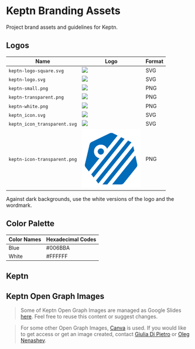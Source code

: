 # Keptn Branding Assets

Project brand assets and guidelines for Keptn.

## Logos

| Name                         | Logo                                                       | Format |
| ---------------------------- | ---------------------------------------------------------- | ------ |
| `keptn-logo-square.svg`      | <img src="./logos/keptn-logo-square.svg" width="160">      | SVG    |
| `keptn-logo.svg`             | <img src="./logos/keptn-logo.svg" width="160">             | SVG    |
| `keptn-small.png`            | <img src="./logos/keptn-small.png" width="160">            | PNG    |
| `keptn-transparent.png`      | <img src="./logos/keptn-transparent.png" width="160">      | PNG    |
| `keptn-white.png`            | <img src="./logos/keptn-white.png" width="160">            | PNG    |
| `keptn_icon.svg`             | <img src="./logos/keptn_icon.svg" width="160">             | SVG    |
| `keptn_icon_transparent.svg` | <img src="./logos/keptn_icon_transparent.svg" width="160"> | SVG    |
| `keptn-icon-transparent.png` | <img src="./logos/keptn-icon-transparent.png" width="160"> | PNG    |


Against dark backgrounds, use the white versions of the logo and the wordmark.

## Color Palette

| Color Names | Hexadecimal Codes |
| ----------- | ----------------- |
| Blue        | #006BBA           |
| White       | #FFFFFF           |

## Keptn

## Keptn Open Graph Images

> Some of Keptn Open Graph Images are managed as Google Slides [here](https://docs.google.com/presentation/d/1VZu_PkqQldmlAJuGhZQOdFmBPvhG5AaZ9RV1GL6w3Vw/edit?usp=sharing).
> Feel free to reuse this content or suggest changes.

> For some other Open Graph Images, [Canva](https://www.canva.com/en_gb/) is used.
> If you would like to get access or get an image created,
> contact [Giulia Di Pietro](https://github.com/Giulia-dipietro) or [Oleg Nenashev](https://github.com/oleg-nenashev/).
